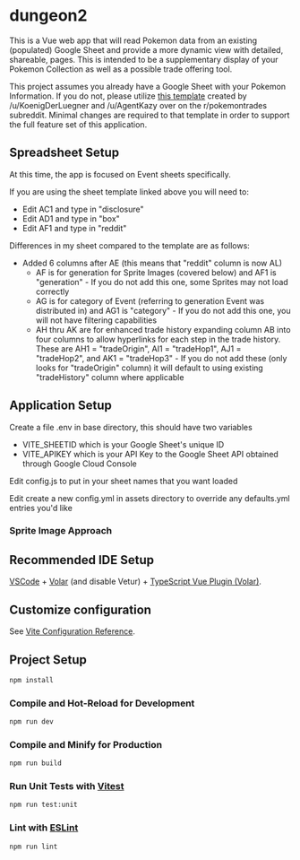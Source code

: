 # dungeon2

This is a Vue web app that will read Pokemon data from an existing (populated) Google Sheet and provide a more dynamic view with detailed, shareable, pages. This is intended to be a supplementary display of your Pokemon Collection as well as a possible trade offering tool.

This project assumes you already have a Google Sheet with your Pokemon Information. If you do not, please utilize [this template](https://docs.google.com/spreadsheets/d/1NMDQq534O1YWQSKlitIrn2xLJPOCp5PDIqx_vCt1hAc/edit) created by /u/KoenigDerLuegner and /u/AgentKazy over on the r/pokemontrades subreddit. Minimal changes are required to that template in order to support the full feature set of this application.

## Spreadsheet Setup

At this time, the app is focused on Event sheets specifically.

If you are using the sheet template linked above you will need to:
- Edit AC1 and type in "disclosure"
- Edit AD1 and type in "box"
- Edit AF1 and type in "reddit"

Differences in my sheet compared to the template are as follows:
- Added 6 columns after AE (this means that "reddit" column is now AL)
    - AF is for generation for Sprite Images (covered below) and AF1 is "generation"
          - If you do not add this one, some Sprites may not load correctly
    - AG is for category of Event (referring to generation Event was distributed in) and AG1 is "category"
          - If you do not add this one, you will not have filtering capabilities
    - AH thru AK are for enhanced trade history expanding column AB into four columns to allow hyperlinks for each step in the trade history. These are AH1 = "tradeOrigin", AI1 = "tradeHop1", AJ1 = "tradeHop2", and AK1 = "tradeHop3"
          - If you do not add these (only looks for "tradeOrigin" column) it will default to using existing "tradeHistory" column where applicable

## Application Setup

Create a file .env in base directory, this should have two variables
- VITE_SHEETID which is your Google Sheet's unique ID
- VITE_APIKEY which is your API Key to the Google Sheet API obtained through Google Cloud Console

Edit config.js to put in your sheet names that you want loaded

Edit create a new config.yml in assets directory to override any defaults.yml entries you'd like


### Sprite Image Approach

## Recommended IDE Setup

[VSCode](https://code.visualstudio.com/) + [Volar](https://marketplace.visualstudio.com/items?itemName=Vue.volar) (and disable Vetur) + [TypeScript Vue Plugin (Volar)](https://marketplace.visualstudio.com/items?itemName=Vue.vscode-typescript-vue-plugin).

## Customize configuration

See [Vite Configuration Reference](https://vitejs.dev/config/).

## Project Setup

```sh
npm install
```

### Compile and Hot-Reload for Development

```sh
npm run dev
```

### Compile and Minify for Production

```sh
npm run build
```

### Run Unit Tests with [Vitest](https://vitest.dev/)

```sh
npm run test:unit
```

### Lint with [ESLint](https://eslint.org/)

```sh
npm run lint
```
